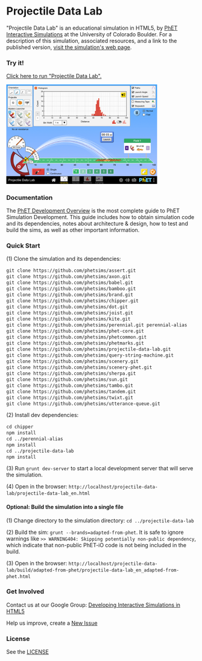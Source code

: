 Projectile Data Lab
=============
"Projectile Data Lab" is an educational simulation in HTML5, by <a href="https://phet.colorado.edu/" target="_blank">PhET
Interactive Simulations</a>
at the University of Colorado Boulder. For a description of this simulation, associated resources, and a link to the
published version,
<a href="https://phet.colorado.edu/en/simulation/projectile-data-lab" target="_blank">visit the simulation's web page</a>.

### Try it!

<a href="https://phet.colorado.edu/sims/html/projectile-data-lab/latest/projectile-data-lab_en.html" target="_blank">Click here to
run "Projectile Data Lab".</a>

<a href="https://phet.colorado.edu/sims/html/projectile-data-lab/latest/projectile-data-lab_en.html" target="_blank">
<img src="https://raw.githubusercontent.com/phetsims/projectile-data-lab/main/assets/projectile-data-lab-screenshot.png" alt="Screenshot" style="width: 400px;"/>
</a>

### Documentation

The <a href="https://github.com/phetsims/phet-info/blob/main/doc/phet-development-overview.md" target="_blank">PhET
Development Overview</a> is the most complete guide to PhET Simulation Development. This guide includes how to obtain
simulation code and its dependencies, notes about architecture & design, how to test and build the sims, as well as
other important information.

### Quick Start

(1) Clone the simulation and its dependencies:

```
git clone https://github.com/phetsims/assert.git
git clone https://github.com/phetsims/axon.git
git clone https://github.com/phetsims/babel.git
git clone https://github.com/phetsims/bamboo.git
git clone https://github.com/phetsims/brand.git
git clone https://github.com/phetsims/chipper.git
git clone https://github.com/phetsims/dot.git
git clone https://github.com/phetsims/joist.git
git clone https://github.com/phetsims/kite.git
git clone https://github.com/phetsims/perennial.git perennial-alias
git clone https://github.com/phetsims/phet-core.git
git clone https://github.com/phetsims/phetcommon.git
git clone https://github.com/phetsims/phetmarks.git
git clone https://github.com/phetsims/projectile-data-lab.git
git clone https://github.com/phetsims/query-string-machine.git
git clone https://github.com/phetsims/scenery.git
git clone https://github.com/phetsims/scenery-phet.git
git clone https://github.com/phetsims/sherpa.git
git clone https://github.com/phetsims/sun.git
git clone https://github.com/phetsims/tambo.git
git clone https://github.com/phetsims/tandem.git
git clone https://github.com/phetsims/twixt.git
git clone https://github.com/phetsims/utterance-queue.git
```

(2) Install dev dependencies:

```
cd chipper
npm install
cd ../perennial-alias
npm install
cd ../projectile-data-lab
npm install
```

(3) Run `grunt dev-server` to start a local development server that will serve the simulation.

(4) Open in the browser: `http://localhost/projectile-data-lab/projectile-data-lab_en.html`

#### Optional: Build the simulation into a single file

(1) Change directory to the simulation directory: `cd ../projectile-data-lab`

(2) Build the sim: `grunt --brands=adapted-from-phet`. It is safe to ignore warnings
like `>> WARNING404: Skipping potentially non-public dependency`, which indicate that non-public PhET-iO code is not
being included in the build.

(3) Open in the
browser: `http://localhost/projectile-data-lab/build/adapted-from-phet/projectile-data-lab_en_adapted-from-phet.html`

### Get Involved

Contact us at our Google
Group: <a href="http://groups.google.com/forum/#!forum/developing-interactive-simulations-in-html5" target="_blank">
Developing Interactive Simulations in HTML5</a>

Help us improve, create a <a href="http://github.com/phetsims/projectile-data-lab/issues/new" target="_blank">New Issue</a>

### License

See the <a href="https://github.com/phetsims/projectile-data-lab/blob/main/LICENSE" target="_blank">LICENSE</a>
